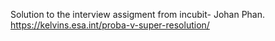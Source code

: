 Solution to the interview assigment from incubit- Johan Phan. 
https://kelvins.esa.int/proba-v-super-resolution/
